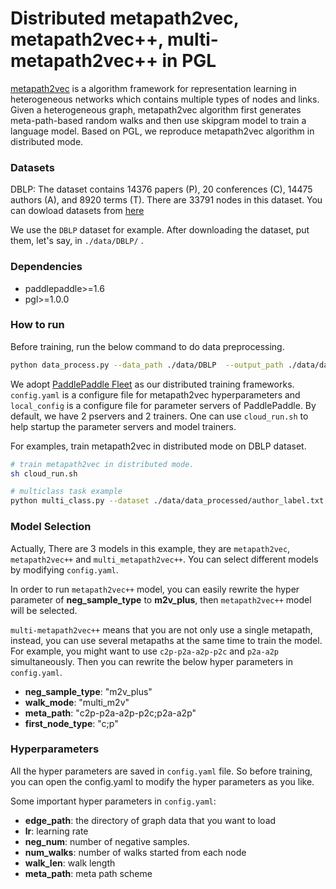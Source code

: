 # Distributed metapath2vec, metapath2vec++, multi-metapath2vec++ in PGL
[metapath2vec](https://ericdongyx.github.io/papers/KDD17-dong-chawla-swami-metapath2vec.pdf) is a algorithm framework for representation learning in heterogeneous networks which contains multiple types of nodes and links. Given a heterogeneous graph, metapath2vec algorithm first generates meta-path-based random walks and then use skipgram model to train a language model. Based on PGL, we reproduce metapath2vec algorithm in distributed mode.


### Datasets
DBLP: The dataset contains 14376 papers (P), 20 conferences (C), 14475 authors (A), and 8920 terms (T). There are 33791 nodes in this dataset.
You can dowload datasets from [here](https://github.com/librahu/HIN-Datasets-for-Recommendation-and-Network-Embedding)

We use the ```DBLP``` dataset for example. After downloading the dataset, put them, let's say, in ```./data/DBLP/``` .

### Dependencies
- paddlepaddle>=1.6
- pgl>=1.0.0

### How to run
Before training, run the below command to do data preprocessing.
```sh
python data_process.py --data_path ./data/DBLP  --output_path ./data/data_processed
```

We adopt [PaddlePaddle Fleet](https://github.com/PaddlePaddle/Fleet) as our distributed training frameworks. ```config.yaml``` is a configure file for metapath2vec hyperparameters and ```local_config``` is a configure file for parameter servers of PaddlePaddle. By default, we have 2 pservers and 2 trainers. One can use ```cloud_run.sh``` to help startup the parameter servers and model trainers. 

For examples, train metapath2vec in distributed mode on DBLP dataset.
```sh
# train metapath2vec in distributed mode.
sh cloud_run.sh

# multiclass task example
python multi_class.py --dataset ./data/data_processed/author_label.txt --ckpt_path ./checkpoints/2000 --num_nodes 33791

```

### Model Selection
Actually, There are 3 models in this example, they are ```metapath2vec```, ```metapath2vec++``` and ```multi_metapath2vec++```. You can select different models by modifying ```config.yaml```.

In order to run ```metapath2vec++``` model, you can easily rewrite the hyper parameter of **neg_sample_type** to **m2v_plus**, then ```metapath2vec++``` model will be selected.

```multi-metapath2vec++``` means that you are not only use a single metapath, instead, you can use several metapaths at the same time to train the model. For example, you might want to use ```c2p-p2a-a2p-p2c``` and  ```p2a-a2p``` simultaneously. Then you can rewrite the below hyper parameters in ```config.yaml```.
- **neg_sample_type**: "m2v_plus"
- **walk_mode**: "multi_m2v"
- **meta_path**: "c2p-p2a-a2p-p2c;p2a-a2p"
- **first_node_type**: "c;p"

### Hyperparameters
All the hyper parameters are saved in ```config.yaml``` file. So before training, you can open the config.yaml to modify the hyper parameters as you like.

Some important hyper parameters in ```config.yaml```:
- **edge_path**: the directory of graph data that you want to load
- **lr**: learning rate
- **neg_num**: number of negative samples.
- **num_walks**: number of walks started from each node
- **walk_len**: walk length
- **meta_path**: meta path scheme
